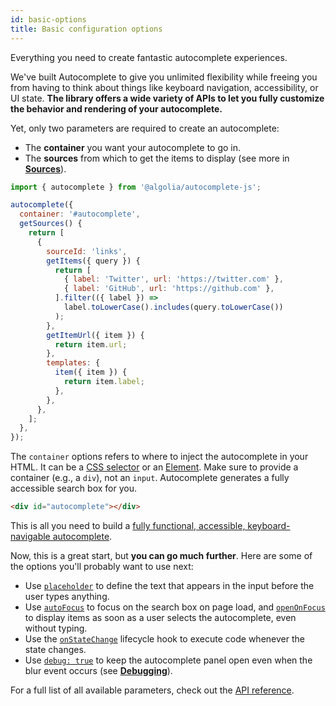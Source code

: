 ```yaml
---
id: basic-options
title: Basic configuration options
---
```


Everything you need to create fantastic autocomplete experiences.

We've built Autocomplete to give you unlimited flexibility while freeing you from having to think about things like keyboard navigation, accessibility, or UI state. **The library offers a wide variety of APIs to let you fully customize the behavior and rendering of your autocomplete.**

Yet, only two parameters are required to create an autocomplete:
- The **container** you want your autocomplete to go in.
- The **sources** from which to get the items to display (see more in [**Sources**](sources)).

```js title="JavaScript"
import { autocomplete } from '@algolia/autocomplete-js';

autocomplete({
  container: '#autocomplete',
  getSources() {
    return [
      {
        sourceId: 'links',
        getItems({ query }) {
          return [
            { label: 'Twitter', url: 'https://twitter.com' },
            { label: 'GitHub', url: 'https://github.com' },
          ].filter(({ label }) =>
            label.toLowerCase().includes(query.toLowerCase())
          );
        },
        getItemUrl({ item }) {
          return item.url;
        },
        templates: {
          item({ item }) {
            return item.label;
          },
        },
      },
    ];
  },
});
```

The `container` options refers to where to inject the autocomplete in your HTML. It can be a [CSS selector](https://developer.mozilla.org/docs/Web/CSS/CSS_Selectors) or an [Element](https://developer.mozilla.org/docs/Web/API/HTMLElement). Make sure to provide a container (e.g., a `div`), not an `input`. Autocomplete generates a fully accessible search box for you.

```html title="HTML"
<div id="autocomplete"></div>
```

This is all you need to build a [fully functional, accessible, keyboard-navigable autocomplete](https://codesandbox.io/s/vigilant-dew-g2ezl).

Now, this is a great start, but **you can go much further**. Here are some of the options you'll probably want to use next:
- Use [`placeholder`](autocomplete-js#placeholder) to define the text that appears in the input before the user types anything.
- Use [`autoFocus`](autocomplete-js#autofocus) to focus on the search box on page load, and [`openOnFocus`](autocomplete-js#openonfocus) to display items as soon as a user selects the autocomplete, even without typing.
- Use the [`onStateChange`](autocomplete-js#onstatechange) lifecycle hook to execute code whenever the state changes.
- Use [`debug: true`](autocomplete-js#debug) to keep the autocomplete panel open even when the blur event occurs (see [**Debugging**](debugging)).

For a full list of all available parameters, check out the [API reference](autocomplete-js).
